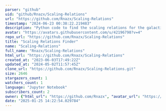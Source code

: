 ```yaml
---
parser: "github"
uid: "github/Rnazx/Scaling-Relations"
url: "https://github.com/Rnazx/Scaling-Relations"
timestamp: "2024-06-23 00:38:22.219483"
description: "Python code to find the scaling relations for the galactic magnetic fields in terms of observables."
avatar: "https://avatars.githubusercontent.com/u/42196798?v=4"
repo_url: "https://github.com/Rnazx/Scaling-Relations"
title: "Scaling Relations Finder"
name: "Scaling-Relations"
full_name: "Rnazx/Scaling-Relations"
html_url: "https://github.com/Rnazx/Scaling-Relations"
created_at: "2023-06-03T17:49:22Z"
updated_at: "2024-05-02T11:57:45Z"
clone_url: "https://github.com/Rnazx/Scaling-Relations.git"
size: 2646
stargazers_count: 1
watchers_count: 1
language: "Jupyter Notebook"
subscribers_count: 2
owner: {"html_url": "https://github.com/Rnazx", "avatar_url": "https://avatars.githubusercontent.com/u/42196798?v=4", "login": "Rnazx", "type": "User"}
date: "2025-01-25 14:22:54.029784"
---
```

